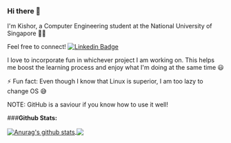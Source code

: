 ### Hi there 👋

I'm Kishor, a Computer Engineering student at the National University of Singapore 👨‍🎓 

Feel free to connect!
[![Linkedin Badge](https://img.shields.io/badge/LinkedIn-0077B5?style=for-the-badge&logo=linkedin&logoColor=white)](https://www.linkedin.com/in/kishor-kumar-419bb5202/)

I love to incorporate fun in whichever project I am working on. This helps me boost the learning process and enjoy what I'm doing at the same time 😃

⚡ Fun fact: Even though I know that Linux is superior, I am too lazy to change OS 😅

NOTE: GitHub is a saviour if you know how to use it well!

###**Github Stats:**

<a href="https://github.com/anuraghazra/github-readme-stats">
  <img align="center" src="https://github-readme-stats.vercel.app/api?username=KishorKumar11&show_icons=true&include_all_commits=true&theme=blueberry" alt="Anurag's github stats" />
</a>
<a href="https://github.com/anuraghazra/github-readme-stats">
  <img align="center" src="https://github-readme-stats.vercel.app/api/top-langs/?username=KishorKumar11&theme=blueberry" />
</a>

